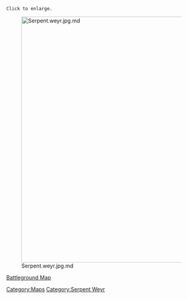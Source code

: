 `Click to enlarge.`

<figure>
<img src="Serpent.weyr.jpg.md" title="Serpent.weyr.jpg.md" width="650"
alt="Serpent.weyr.jpg.md" />
<figcaption aria-hidden="true">Serpent.weyr.jpg.md</figcaption>
</figure>

[Battleground Map](Battleground_Map "wikilink")  

[Category:Maps](Category:Maps "wikilink") [Category:Serpent
Weyr](Category:Serpent_Weyr "wikilink")
